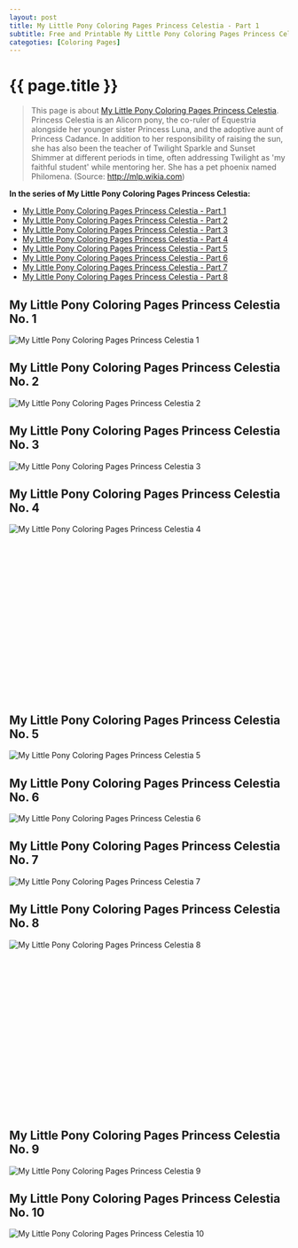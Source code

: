 ```yaml
---
layout: post
title: My Little Pony Coloring Pages Princess Celestia - Part 1
subtitle: Free and Printable My Little Pony Coloring Pages Princess Celestia - Part 1
categoties: [Coloring Pages]
---
```

{{ page.title }}
================
> This page is about [My Little Pony Coloring Pages Princess Celestia](https://hoanghabelle.github.io/). Princess Celestia is an Alicorn pony, the co-ruler of Equestria alongside her younger sister Princess Luna, and the adoptive aunt of Princess Cadance. In addition to her responsibility of raising the sun, she has also been the teacher of Twilight Sparkle and Sunset Shimmer at different periods in time, often addressing Twilight as 'my faithful student' while mentoring her. She has a pet phoenix named Philomena. (Source: http://mlp.wikia.com)

**In the series of My Little Pony Coloring Pages Princess Celestia:**

* [My Little Pony Coloring Pages Princess Celestia - Part 1](https://hoanghabelle.github.io/2017/11/15/My-Little-Pony-Coloring-Pages-Princess-Celestia-part-1.html)
* [My Little Pony Coloring Pages Princess Celestia - Part 2](https://hoanghabelle.github.io/2017/11/15/My-Little-Pony-Coloring-Pages-Princess-Celestia-part-2.html)
* [My Little Pony Coloring Pages Princess Celestia - Part 3](https://hoanghabelle.github.io/2017/11/15/My-Little-Pony-Coloring-Pages-Princess-Celestia-part-3.html)
* [My Little Pony Coloring Pages Princess Celestia - Part 4](https://hoanghabelle.github.io/2017/11/15/My-Little-Pony-Coloring-Pages-Princess-Celestia-part-4.html)
* [My Little Pony Coloring Pages Princess Celestia - Part 5](https://hoanghabelle.github.io/2017/11/15/My-Little-Pony-Coloring-Pages-Princess-Celestia-part-5.html)
* [My Little Pony Coloring Pages Princess Celestia - Part 6](https://hoanghabelle.github.io/2017/11/15/My-Little-Pony-Coloring-Pages-Princess-Celestia-part-6.html)
* [My Little Pony Coloring Pages Princess Celestia - Part 7](https://hoanghabelle.github.io/2017/11/15/My-Little-Pony-Coloring-Pages-Princess-Celestia-part-7.html)
* [My Little Pony Coloring Pages Princess Celestia - Part 8](https://hoanghabelle.github.io/2017/11/15/My-Little-Pony-Coloring-Pages-Princess-Celestia-part-8.html)
## My Little Pony Coloring Pages Princess Celestia No. 1
![My Little Pony Coloring Pages Princess Celestia 1](https://hoanghabelle.github.io/img1/My-Little-Pony-Coloring-Pages-Princess-Celestia%20(1).jpg "My Little Pony Coloring Pages Princess Celestia 1")

## My Little Pony Coloring Pages Princess Celestia No. 2
![My Little Pony Coloring Pages Princess Celestia 2](https://hoanghabelle.github.io/img1/My-Little-Pony-Coloring-Pages-Princess-Celestia%20(2).jpg "My Little Pony Coloring Pages Princess Celestia 2")

## My Little Pony Coloring Pages Princess Celestia No. 3
![My Little Pony Coloring Pages Princess Celestia 3](https://hoanghabelle.github.io/img1/My-Little-Pony-Coloring-Pages-Princess-Celestia%20(3).jpg "My Little Pony Coloring Pages Princess Celestia 3")

## My Little Pony Coloring Pages Princess Celestia No. 4
![My Little Pony Coloring Pages Princess Celestia 4](https://hoanghabelle.github.io/img1/My-Little-Pony-Coloring-Pages-Princess-Celestia%20(4).jpg "My Little Pony Coloring Pages Princess Celestia 4")

<script async src="//pagead2.googlesyndication.com/pagead/js/adsbygoogle.js"></script><!-- Texxtonly --><ins class="adsbygoogle" style="display:inline-block;width:336px;height:280px" data-ad-client="ca-pub-6753140515841889" data-ad-slot="3207852233"></ins><script>(adsbygoogle = window.adsbygoogle || []).push({}); </script>

## My Little Pony Coloring Pages Princess Celestia No. 5
![My Little Pony Coloring Pages Princess Celestia 5](https://hoanghabelle.github.io/img1/My-Little-Pony-Coloring-Pages-Princess-Celestia%20(5).jpg "My Little Pony Coloring Pages Princess Celestia 5")

## My Little Pony Coloring Pages Princess Celestia No. 6
![My Little Pony Coloring Pages Princess Celestia 6](https://hoanghabelle.github.io/img1/My-Little-Pony-Coloring-Pages-Princess-Celestia%20(6).jpg "My Little Pony Coloring Pages Princess Celestia 6")

## My Little Pony Coloring Pages Princess Celestia No. 7
![My Little Pony Coloring Pages Princess Celestia 7](https://hoanghabelle.github.io/img1/My-Little-Pony-Coloring-Pages-Princess-Celestia%20(7).jpg "My Little Pony Coloring Pages Princess Celestia 7")

## My Little Pony Coloring Pages Princess Celestia No. 8
![My Little Pony Coloring Pages Princess Celestia 8](https://hoanghabelle.github.io/img1/My-Little-Pony-Coloring-Pages-Princess-Celestia%20(8).jpg "My Little Pony Coloring Pages Princess Celestia 8")

<script async src="//pagead2.googlesyndication.com/pagead/js/adsbygoogle.js"></script><!-- Texxtonly --><ins class="adsbygoogle" style="display:inline-block;width:336px;height:280px" data-ad-client="ca-pub-6753140515841889" data-ad-slot="3207852233"></ins><script>(adsbygoogle = window.adsbygoogle || []).push({}); </script>

## My Little Pony Coloring Pages Princess Celestia No. 9
![My Little Pony Coloring Pages Princess Celestia 9](https://hoanghabelle.github.io/img1/My-Little-Pony-Coloring-Pages-Princess-Celestia%20(9).jpg "My Little Pony Coloring Pages Princess Celestia 9")

## My Little Pony Coloring Pages Princess Celestia No. 10
![My Little Pony Coloring Pages Princess Celestia 10](https://hoanghabelle.github.io/img1/My-Little-Pony-Coloring-Pages-Princess-Celestia%20(10).jpg "My Little Pony Coloring Pages Princess Celestia 10")


